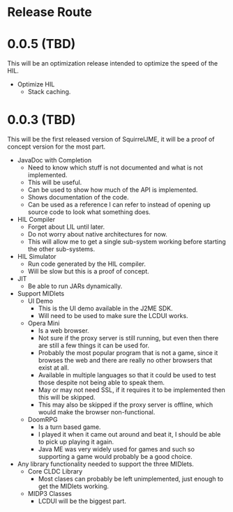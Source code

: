 # Release Route

# 0.0.5 (TBD)

This will be an optimization release intended to optimize the speed of the
HIL.

 * Optimize HIL
   * Stack caching.

# 0.0.3 (TBD)

This will be the first released version of SquirrelJME, it will be a proof of
concept version for the most part.

 * JavaDoc with Completion
   * Need to know which stuff is not documented and what is not implemented.
   * This will be useful.
   * Can be used to show how much of the API is implemented.
   * Shows documentation of the code.
   * Can be used as a reference I can refer to instead of opening up source
     code to look what something does.
 * HIL Compiler
   * Forget about LIL until later.
   * Do not worry about native architectures for now.
   * This will allow me to get a single sub-system working before starting the
     other sub-systems.
 * HIL Simulator
   * Run code generated by the HIL compiler.
   * Will be slow but this is a proof of concept.
 * JIT
   * Be able to run JARs dynamically.
 * Support MIDlets
   * UI Demo
     * This is the UI demo available in the J2ME SDK.
     * Will need to be used to make sure the LCDUI works.
   * Opera Mini
     * Is a web browser.
     * Not sure if the proxy server is still running, but even then there are
       still a few things it can be used for.
     * Probably the most popular program that is not a game, since it browses
       the web and there are really no other browsers that exist at all.
     * Available in multiple languages so that it could be used to test those
       despite not being able to speak them.
     * May or may not need SSL, if it requires it to be implemented then this
       will be skipped.
     * This may also be skipped if the proxy server is offline, which would
       make the browser non-functional.
   * DoomRPG
     * Is a turn based game.
     * I played it when it came out around and beat it, I should be able to
       pick up playing it again.
     * Java ME was very widely used for games and such so supporting a game
       would probably be a good choice.
 * Any library functionality needed to support the three MIDlets.
   * Core CLDC Library
     * Most clases can probably be left unimplemented, just enough to get the
       MIDlets working.
   * MIDP3 Classes
     * LCDUI will be the biggest part.


